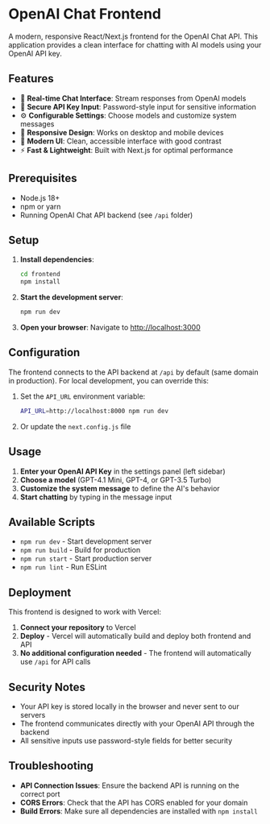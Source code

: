 # OpenAI Chat Frontend

A modern, responsive React/Next.js frontend for the OpenAI Chat API. This application provides a clean interface for chatting with AI models using your OpenAI API key.

## Features

- 🤖 **Real-time Chat Interface**: Stream responses from OpenAI models
- 🔐 **Secure API Key Input**: Password-style input for sensitive information
- ⚙️ **Configurable Settings**: Choose models and customize system messages
- 📱 **Responsive Design**: Works on desktop and mobile devices
- 🎨 **Modern UI**: Clean, accessible interface with good contrast
- ⚡ **Fast & Lightweight**: Built with Next.js for optimal performance

## Prerequisites

- Node.js 18+
- npm or yarn
- Running OpenAI Chat API backend (see `/api` folder)

## Setup

1. **Install dependencies**:

   ```bash
   cd frontend
   npm install
   ```

2. **Start the development server**:

   ```bash
   npm run dev
   ```

3. **Open your browser**:
   Navigate to [http://localhost:3000](http://localhost:3000)

## Configuration

The frontend connects to the API backend at `/api` by default (same domain in production). For local development, you can override this:

1. Set the `API_URL` environment variable:

   ```bash
   API_URL=http://localhost:8000 npm run dev
   ```

2. Or update the `next.config.js` file

## Usage

1. **Enter your OpenAI API Key** in the settings panel (left sidebar)
2. **Choose a model** (GPT-4.1 Mini, GPT-4, or GPT-3.5 Turbo)
3. **Customize the system message** to define the AI's behavior
4. **Start chatting** by typing in the message input

## Available Scripts

- `npm run dev` - Start development server
- `npm run build` - Build for production
- `npm run start` - Start production server
- `npm run lint` - Run ESLint

## Deployment

This frontend is designed to work with Vercel:

1. **Connect your repository** to Vercel
2. **Deploy** - Vercel will automatically build and deploy both frontend and API
3. **No additional configuration needed** - The frontend will automatically use `/api` for API calls

## Security Notes

- Your API key is stored locally in the browser and never sent to our servers
- The frontend communicates directly with your OpenAI API through the backend
- All sensitive inputs use password-style fields for better security

## Troubleshooting

- **API Connection Issues**: Ensure the backend API is running on the correct port
- **CORS Errors**: Check that the API has CORS enabled for your domain
- **Build Errors**: Make sure all dependencies are installed with `npm install`
